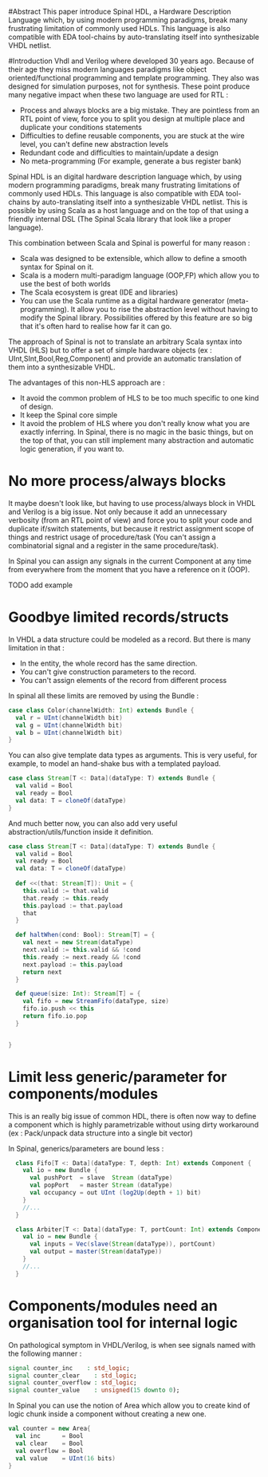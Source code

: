 #Abstract
This paper introduce Spinal HDL, a Hardware Description Language which, by using modern programming paradigms, break many frustrating limitation of commonly used HDLs. This language is also compatible with EDA tool-chains by auto-translating itself into synthesizable VHDL netlist.

#Introduction
Vhdl and Verilog where developed 30 years ago. Because of their age they miss modern languages paradigms like object oriented/functional programming and template programming. They also was designed for simulation purposes, not for synthesis. These point produce many negative impact when these two language are used for RTL : 

- Process and always blocks are a big mistake. They are pointless from an RTL point of view, force you to split you design at multiple place and duplicate your conditions statements
- Difficulties to define reusable components, you are stuck at the wire level, you can't define new abstraction levels
- Redundant code and difficulties to maintain/update a design
- No meta-programming (For example, generate a bus register bank)

Spinal HDL is an digital hardware description language which, by using modern programming paradigms, break many frustrating limitations of commonly used HDLs. This language is also compatible with EDA tool-chains by auto-translating itself into a synthesizable VHDL netlist. This is possible by using Scala as a host language and  on the top of that using a friendly internal DSL (The Spinal Scala library that look like a proper language).

This combination between Scala and Spinal is powerful for many reason :

- Scala was designed to be extensible, which allow to define a smooth syntax for Spinal on it.
- Scala is a modern multi-paradigm language (OOP,FP) which allow you to use the best of both worlds
- The Scala ecosystem is great (IDE and libraries)
- You can use the Scala runtime as a digital hardware generator (meta-programming). It allow you to rise the abstraction level without having to modify the Spinal library. Possibilities offered by this feature are so big that it's often hard to realise how far it can go.

The approach of Spinal is not to translate an arbitrary Scala syntax into VHDL (HLS) but to offer a set of simple hardware objects (ex : UInt,SInt,Bool,Reg,Component) and provide an automatic translation of them into a synthesizable VHDL. 

The advantages of this non-HLS approach are :

- It avoid the common problem of HLS to be too much specific to one kind of design.
- It keep the Spinal core simple
- It avoid the problem of HLS where you don't really know what you are exactly inferring. In Spinal, there is no magic in the basic things, but on the top of that, you can still implement many abstraction and automatic logic generation, if you want to.

# No more process/always blocks
It maybe doesn't look like, but having to use process/always block in VHDL and Verilog is a big issue. Not only because it add an unnecessary verbosity (from an RTL point of view) and force you to split your code and duplicate if/switch statements, but because it restrict assignment scope of things and restrict usage of procedure/task (You can't assign a combinatorial signal and a register in the same procedure/task).

In Spinal you can assign any signals in the current Component at any time from everywhere from the moment that you have a reference on it (OOP). 

TODO add example

# Goodbye limited records/structs
In VHDL a data structure could be modeled as a record. But there is many limitation in that :

- In the entity, the whole record has the same direction.
- You can't give construction parameters to the record.
- You can't assign elements of the record from different process

In spinal all these limits are removed by using the Bundle :

```scala
case class Color(channelWidth: Int) extends Bundle {
  val r = UInt(channelWidth bit)
  val g = UInt(channelWidth bit)
  val b = UInt(channelWidth bit)
}
```

You can also give template data types as arguments. This is very useful, for example, to model an hand-shake bus with a templated payload.


```scala
case class Stream[T <: Data](dataType: T) extends Bundle {
  val valid = Bool
  val ready = Bool
  val data: T = cloneOf(dataType)
}
```

And much better now, you can also add very useful abstraction/utils/function inside it definition.

```scala
case class Stream[T <: Data](dataType: T) extends Bundle {
  val valid = Bool
  val ready = Bool
  val data: T = cloneOf(dataType)
  
  def <<(that: Stream[T]): Unit = {
    this.valid := that.valid
    that.ready := this.ready
    this.payload := that.payload
    that
  }

  def haltWhen(cond: Bool): Stream[T] = {
    val next = new Stream(dataType)
    next.valid := this.valid && !cond
    this.ready := next.ready && !cond
    next.payload := this.payload
    return next
  }

  def queue(size: Int): Stream[T] = {
    val fifo = new StreamFifo(dataType, size)
    fifo.io.push << this
    return fifo.io.pop
  }


}
```


# Limit less generic/parameter for components/modules
This is an really big issue of common HDL, there is often now way to define a component which is highly parametrizable without using dirty workaround (ex : Pack/unpack data structure into a single bit vector)

In Spinal, generics/parameters are bound less :

```scala
  class Fifo[T <: Data](dataType: T, depth: Int) extends Component {
    val io = new Bundle {
      val pushPort  = slave  Stream (dataType)
      val popPort   = master Stream (dataType)
      val occupancy = out UInt (log2Up(depth + 1) bit)
    } 
    //...
  }

  class Arbiter[T <: Data](dataType: T, portCount: Int) extends Component {
    val io = new Bundle {
      val inputs = Vec(slave(Stream(dataType)), portCount)
      val output = master(Stream(dataType))
    }
    //...
  }

```

# Components/modules need an organisation tool for internal logic 
On pathological symptom in VHDL/Verilog, is when see signals named with the following manner :

```vhdl
signal counter_inc    : std_logic;
signal counter_clear    : std_logic;
signal counter_overflow : std_logic;
signal counter_value    : unsigned(15 downto 0);
```

In Spinal you can use the notion of Area which allow you to create kind of logic chunk inside a component without creating a new one.

```scala
val counter = new Area{
  val inc      = Bool
  val clear    = Bool
  val overflow = Bool
  val value    = UInt(16 bits)
}
```

